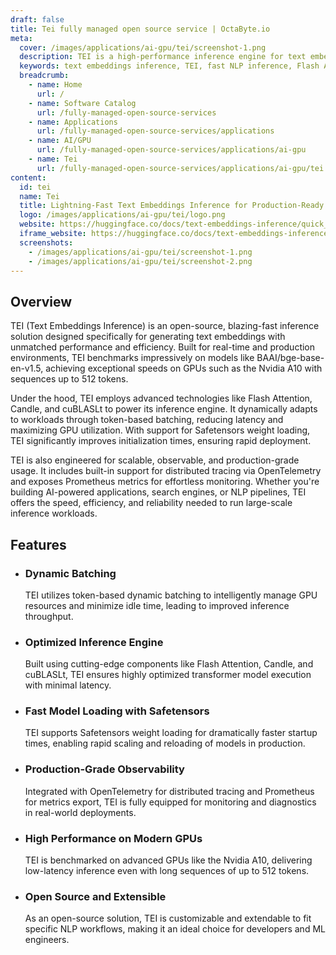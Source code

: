 ```yaml
---
draft: false
title: Tei fully managed open source service | OctaByte.io
meta:
  cover: /images/applications/ai-gpu/tei/screenshot-1.png
  description: TEI is a high-performance inference engine for text embeddings, delivering ultra-fast results with dynamic batching, optimized transformers, and production-ready observability.
  keywords: text embeddings inference, TEI, fast NLP inference, Flash Attention, Candle, cuBLASLt, dynamic batching, Safetensors, OpenTelemetry, Prometheus, production-ready inference, open-source embeddings engine, BAAI bge-base-en-v1.5, NLP optimization, AI infrastructure
  breadcrumb:
    - name: Home
      url: /
    - name: Software Catalog
      url: /fully-managed-open-source-services
    - name: Applications
      url: /fully-managed-open-source-services/applications
    - name: AI/GPU
      url: /fully-managed-open-source-services/applications/ai-gpu
    - name: Tei
      url: /fully-managed-open-source-services/applications/ai-gpu/tei
content:
  id: tei
  name: Tei
  title: Lightning-Fast Text Embeddings Inference for Production-Ready AI Applications
  logo: /images/applications/ai-gpu/tei/logo.png
  website: https://huggingface.co/docs/text-embeddings-inference/quick_tour
  iframe_website: https://huggingface.co/docs/text-embeddings-inference/quick_tour
  screenshots:
    - /images/applications/ai-gpu/tei/screenshot-1.png
    - /images/applications/ai-gpu/tei/screenshot-2.png
---
```


## Overview

TEI (Text Embeddings Inference) is an open-source, blazing-fast inference solution designed specifically for generating text embeddings with unmatched performance and efficiency. Built for real-time and production environments, TEI benchmarks impressively on models like BAAI/bge-base-en-v1.5, achieving exceptional speeds on GPUs such as the Nvidia A10 with sequences up to 512 tokens.

Under the hood, TEI employs advanced technologies like Flash Attention, Candle, and cuBLASLt to power its inference engine. It dynamically adapts to workloads through token-based batching, reducing latency and maximizing GPU utilization. With support for Safetensors weight loading, TEI significantly improves initialization times, ensuring rapid deployment.

TEI is also engineered for scalable, observable, and production-grade usage. It includes built-in support for distributed tracing via OpenTelemetry and exposes Prometheus metrics for effortless monitoring. Whether you're building AI-powered applications, search engines, or NLP pipelines, TEI offers the speed, efficiency, and reliability needed to run large-scale inference workloads.

## Features

- ### Dynamic Batching

  TEI utilizes token-based dynamic batching to intelligently manage GPU resources and minimize idle time, leading to improved inference throughput.

- ### Optimized Inference Engine

  Built using cutting-edge components like Flash Attention, Candle, and cuBLASLt, TEI ensures highly optimized transformer model execution with minimal latency.

- ### Fast Model Loading with Safetensors

  TEI supports Safetensors weight loading for dramatically faster startup times, enabling rapid scaling and reloading of models in production.

- ### Production-Grade Observability

  Integrated with OpenTelemetry for distributed tracing and Prometheus for metrics export, TEI is fully equipped for monitoring and diagnostics in real-world deployments.

- ### High Performance on Modern GPUs

  TEI is benchmarked on advanced GPUs like the Nvidia A10, delivering low-latency inference even with long sequences of up to 512 tokens.

- ### Open Source and Extensible

  As an open-source solution, TEI is customizable and extendable to fit specific NLP workflows, making it an ideal choice for developers and ML engineers.
